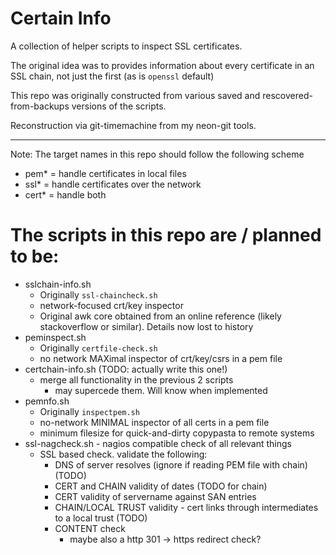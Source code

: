 # Certain Info

A collection of helper scripts to inspect SSL certificates. 

The original idea was to provides information about every certificate in an SSL chain, not just the first (as is `openssl` default)

This repo was originally constructed from various saved and 
rescovered-from-backups versions of the scripts. 

Reconstruction via git-timemachine from my neon-git tools. 

----

Note: The target names in this repo should follow the following scheme
- pem* = handle certificates in local files
- ssl* = handle certificates over the network 
- cert* = handle both


# The scripts in this repo are / planned to be:

- sslchain-info.sh
  - Originally `ssl-chaincheck.sh`
  - network-focused crt/key inspector
  - Original awk core obtained from an online reference (likely stackoverflow or similar). Details now lost to history 
- peminspect.sh
  - Originally `certfile-check.sh`
  - no network MAXimal inspector of crt/key/csrs in a pem file
- certchain-info.sh (TODO: actually write this one!)
  - merge all functionality in the previous 2 scripts
    - may supercede them. Will know when implemented
- pemnfo.sh
  - Originally `inspectpem.sh`
  - no-network MINIMAL inspector of all certs in a pem file 
  - minimum filesize for quick-and-dirty copypasta to remote systems
- ssl-nagcheck.sh - nagios compatible check of all relevant things
  - SSL based check. validate the following: 
    - DNS of server resolves (ignore if reading PEM file with chain) (TODO)
    - CERT and CHAIN validity of dates (TODO for chain)
    - CERT validity of servername against SAN entries
    - CHAIN/LOCAL TRUST validity - cert links through intermediates to a local trust (TODO)
    - CONTENT check
      - maybe also a http 301 -> https redirect check?
